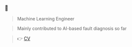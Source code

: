 ### 👋

> Machine Learning Engineer

> Mainly contributed to AI-based fault diagnosis so far

> 👉 [CV](https://github.com/YunseobHwang/CV)
